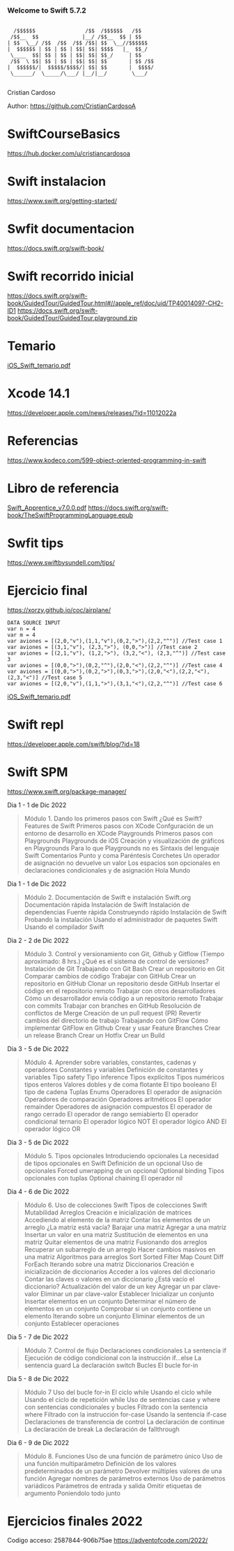 ### Welcome to Swift 5.7.2

```

  /$$$$$$                /$$  /$$$$$$   /$$          
 /$$__  $$              |__/ /$$__  $$ | $$          
| $$  \__/ /$$  /$$  /$$ /$$| $$  \__//$$$$$$        
|  $$$$$$ | $$ | $$ | $$| $$| $$$$   |_  $$_/        
 \____  $$| $$ | $$ | $$| $$| $$_/     | $$          
 /$$  \ $$| $$ | $$ | $$| $$| $$       | $$ /$$      
|  $$$$$$/|  $$$$$/$$$$/| $$| $$       |  $$$$/      
 \______/  \_____/\___/ |__/|__/        \___/   
 
 ```

Cristian Cardoso

Author: https://github.com/CristianCardosoA   

# SwiftCourseBasics
https://hub.docker.com/u/cristiancardosoa

# Swift instalacion
https://www.swift.org/getting-started/

# Swfit documentacion
https://docs.swift.org/swift-book/

# Swift recorrido inicial
https://docs.swift.org/swift-book/GuidedTour/GuidedTour.html#//apple_ref/doc/uid/TP40014097-CH2-ID1
https://docs.swift.org/swift-book/GuidedTour/GuidedTour.playground.zip

# Temario
[iOS_Swift_temario.pdf](https://github.com/CristianCardosoA/SwiftCourseBasics/files/10127525/iOS_Swift_temario.pdf)

# Xcode 14.1 
https://developer.apple.com/news/releases/?id=11012022a

# Referencias
https://www.kodeco.com/599-object-oriented-programming-in-swift

# Libro de referencia
[Swift_Apprentice_v7.0.0.pdf](https://github.com/CristianCardosoA/SwiftCourseBasics/files/10127657/Swift_Apprentice_v7.0.0.pdf)
https://docs.swift.org/swift-book/TheSwiftProgrammingLanguage.epub

# Swfit tips
https://www.swiftbysundell.com/tips/

# Ejercicio final
https://xorzy.github.io/coc/airplane/

```
DATA SOURCE INPUT 
var n = 4
var m = 4
var aviones = [(2,0,"v"),(1,1,"v"),(0,2,">"),(2,2,"^")] //Test case 1
var aviones = [(3,1,"v"), (2,3,">"), (0,0,">")] //Test case 2
var aviones = [(2,1,"v"), (1,2,">"), (3,2,"<"), (2,3,"^")] //Test case 3
var aviones = [(0,0,">"),(0,2,"^"),(2,0,"<"),(2,2,"^")] //Test case 4
var aviones = [(0,0,">"),(0,2,">"),(0,3,">"),(2,0,"<"),(2,2,"<"),(2,3,"<")] //Test case 5
var aviones = [(2,0,"v"),(1,1,">"),(3,1,"<"),(2,2,"^")] //Test case 6

```

[iOS_Swift_temario.pdf](https://github.com/CristianCardosoA/SwiftCourseBasics/files/10127525/iOS_Swift_temario.pdf)

# Swift repl
https://developer.apple.com/swift/blog/?id=18

# Swift SPM
https://www.swift.org/package-manager/

Dia 1 - 1 de Dic 2022
> Módulo 1. Dando los primeros pasos con Swift ¿Qué es Swift?
      Features de Swift
      Primeros pasos con XCode
      Confguración de un entorno de desarrollo en XCode
      Playgrounds
      Primeros pasos con Playgrounds
      Playgrounds de iOS
      Creación y visualización de gráficos en Playgrounds
      Para lo que Playgrounds no es
      Sintaxis del lenguaje Swift
      Comentarios
      Punto y coma
      Paréntesis
      Corchetes
      Un operador de asignación no devuelve un valor
      Los espacios son opcionales en declaraciones condicionales y de
      asignación
      Hola Mundo
      
Dia 1 - 1 de Dic 2022
  > Módulo 2. Documentación de Swift e instalación Swift.org
      Documentación rápida
      Instalación de Swift
      Instalación de dependencias
      Fuente rápida
      Construeyndo rápido
      Instalación de Swift
      Probando la instalación
      Usando el administrador de paquetes Swift
      Usando el compilador Swift
      
Dia 2 - 2 de Dic 2022
> Módulo 3. Control y versionamiento con Git, Github y Gitflow (Tiempo aproximado: 8 hrs.)
      ¿Qué es el sistema de control de versiones?
      Instalación de Git
      Trabajando con Git Bash
      Crear un repositorio en Git
      Comparar cambios de código
      Trabajar con GitHub
      Crear un repositorio en GitHub
      Clonar un repositorio desde GitHub
      Insertar el código en el repositorio remoto
      Trabajar con otros desarrolladores
      Cómo un desarrollador envía código a un repositorio remoto
      Trabajar con commits
      Trabajar con branches en GitHub
      Resolución de conflictos de Merge
      Creación de un pull request (PR)
      Revertir cambios del directorio de trabajo
      Trabajando con GitFlow
      Cómo implementar GitFlow en Github
      Crear y usar Feature Branches
      Crear un release Branch
      Crear un Hotfix
      Crear un Build
      
Dia 3 - 5 de Dic 2022
> Módulo 4. Aprender sobre variables, constantes, cadenas y operadores Constantes y variables
      Definición de constantes y variables
      Tipo safety
      Tipo inference
      Tipos explícitos
      Tipos numéricos
      tipos enteros
      Valores dobles y de coma flotante
      El tipo booleano
      El tipo de cadena
      Tuplas
      Enums
      Operadores
      El operador de asignación
      Operadores de comparación
      Operadores aritméticos
      El operador remainder
      Operadores de asignación compuestos
      El operador de rango cerrado
      El operador de rango semiabierto
      El operador condicional ternario
      El operador lógico NOT
      El operador lógico AND
      El operador lógico OR
      
Dia 3 - 5 de Dic 2022
> Módulo 5. Tipos opcionales
    Introduciendo opcionales
    La necesidad de tipos opcionales en Swift Definición de un opcional
    Uso de opcionales
    Forced unwrapping de un opcional Optional binding
    Tipos opcionales con tuplas
    Optional chaining
    El operador nil

Dia 4 - 6 de Dic 2022
> Módulo 6. Uso de colecciones Swift Tipos de colecciones Swift Mutabilidad Arreglos
      Creación e inicialización de matrices
      Accediendo al elemento de la matriz
      Contar los elementos de un arreglo
      ¿La matriz está vacía?
       Barajar una matriz
      Agregar a una matriz
      Insertar un valor en una matriz
      Sustitución de elementos en una matriz
      Quitar elementos de una matriz
      Fusionando dos arreglos
      Recuperar un subarreglo de un arreglo
      Hacer cambios masivos en una matriz
      Algoritmos para arreglos
      Sort
      Sorted
      Filter
      Map
      Count
      Diff
      ForEach
      Iterando sobre una matriz
      Diccionarios
      Creación e inicialización de diccionarios
      Acceder a los valores del diccionario
      Contar las claves o valores en un diccionario
      ¿Está vacío el diccionario?
      Actualización del valor de un key
      Agregar un par clave-valor
      Eliminar un par clave-valor
      Establecer
      Inicializar un conjunto
      Insertar elementos en un conjunto
      Determinar el número de elementos en un conjunto
      Comprobar si un conjunto contiene un elemento
      Iterando sobre un conjunto
      Eliminar elementos de un conjunto
      Establecer operaciones
      
Dia 5 - 7 de Dic 2022
> Módulo 7. Control de flujo
    Declaraciones condicionales
    La sentencia if
    Ejecución de código condicional con la instrucción if...else La sentencia guard
    La declaración switch
    Bucles
    El bucle for-in

Dia 5 - 8 de Dic 2022
> Módulo 7 Uso del bucle for-in
      El ciclo while
      Usando el ciclo while
      Usando el ciclo de repetición while
      Uso de sentencias case y where con sentencias condicionales y
      bucles
      Filtrado con la sentencia where
      Filtrado con la instrucción for-case
      Usando la sentencia if-case
      Declaraciones de transferencia de control
      La declaración de continue
      La declaración de break
      La declaración de fallthrough

Dia 6 - 9 de Dic 2022
> Módulo 8. Funciones
    Uso de una función de parámetro único
    Uso de una función multiparámetro
    Definición de los valores predeterminados de un parámetro Devolver múltiples valores de una función
    Agregar nombres de parámetros externos
    Uso de parámetros variádicos
    Parámetros de entrada y salida
    Omitir etiquetas de argumento
    Poniendolo todo junto


# Ejercicios finales 2022

Codigo acceso: 2587844-906b75ae
https://adventofcode.com/2022/
